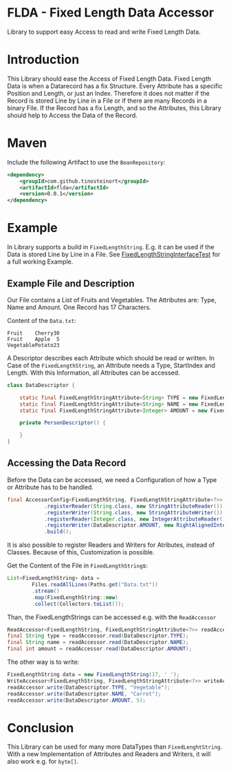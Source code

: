 FLDA - Fixed Length Data Accessor
=================================

Library to support easy Access to read and write Fixed Length Data.


# Introduction
This Library should ease the Access of Fixed Length Data. Fixed
 Length Data is when a Datarecord has a fix Structure. Every Attribute
 has a specific Position and Length, or just an Index. Therefore it
 does not matter if the Record is stored Line by Line in a File
 or if there are many Records in a binary File. If the Record has
 a fix Length, and so the Attributes, this Library should help to
 Access the Data of the Record.

# Maven

Include the following Artifact to use the `BeanRepository`:
```xml
<dependency>
    <groupId>com.github.tinosteinort</groupId>
    <artifactId>flda</artifactId>
    <version>0.0.1</version>
</dependency>
```

# Example
In Library supports a build in `FixedLengthString`. E.g. it can be 
 used if the Data is stored Line by Line in a File. See
 [FixedLengthStringInterfaceTest](src/test/java/com/github/tinosteinort/flda/interfaces/fixedlengthstring/fullexample/FixedLengthStringInterfaceTest.java)
 for a full working Example.

## Example File and Description
Our File contains a List of Fruits and Vegetables. The Attributes are:
 Type, Name and Amount. One Record has 17 Characters.
 
Content of the `Data.txt`:
```
Fruit    Cherry30
Fruit    Apple  5
VegetablePotato23
```

A Descriptor describes each Attribute which should be read or written.
 In Case of the `FixedLengthString`, an Attribute needs a Type, StartIndex
 and Length. With this Information, all Attributes can be accessed.
```java
class DataDescriptor {

    static final FixedLengthStringAttribute<String> TYPE = new FixedLengthStringAttribute<>(String.class, 0, 9);
    static final FixedLengthStringAttribute<String> NAME = new FixedLengthStringAttribute<>(String.class, 9, 6);
    static final FixedLengthStringAttribute<Integer> AMOUNT = new FixedLengthStringAttribute<>(Integer.class, 15, 2);

    private PersonDescriptor() {

    }
}
```

## Accessing the Data Record
Before the Data can be accessed, we need a Configuration of how a
 Type or Attribute has to be handled.
```java
final AccessorConfig<FixedLengthString, FixedLengthStringAttribute<?>> config = new AccessorConfigBuilder<FixedLengthString, FixedLengthStringAttribute<?>>()
            .registerReader(String.class, new StringAttributeReader())
            .registerWriter(String.class, new StringAttributeWriter())
            .registerReader(Integer.class, new IntegerAttributeReader())
            .registerWriter(DataDescriptor.AMOUNT, new RightAlignedIntegerAttributeReader())
            .build();
```
It is also possible to register Readers and Writers for Atributes, instead of Classes.
 Because of this, Customization is possible.

Get the Content of the File in `FixedLengthString`s:
```java
List<FixedLengthString> data = 
        Files.readAllLines(Paths.get("Data.txt"))
        .stream()
        .map(FixedLengthString::new)
        .collect(Collectors.toList());
```

Than, the FixedLengthStrings can be accessed e.g. with the `ReadAccessor`
```java
ReadAccessor<FixedLengthString, FixedLengthStringAttribute<?>> readAccessor = new ReadAccessor<>(config, data)
final String type = readAccessor.read(DataDescriptor.TYPE);
final String name = readAccessor.read(DataDescriptor.NAME);
final int amount = readAccessor.read(DataDescriptor.AMOUNT);
```

The other way is to write:
```java
FixedLengthString data = new FixedLengthString(17, ' ');
WriteAccessor<FixedLengthString, FixedLengthStringAttribute<?>> writeAccessor = new WriteAccessor<>(config, data)
readAccessor.write(DataDescriptor.TYPE, "Vegetable");
readAccessor.write(DataDescriptor.NAME, "Carrot");
readAccessor.write(DataDescriptor.AMOUNT, 5);
```

# Conclusion
This Library can be used for many more DataTypes than `FixedLenghtString`.
 With a new Implementation of Attributes and Readers and Writers, it will
 also work e.g. for `byte[]`. 